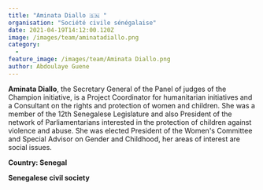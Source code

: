 ```yaml
---
title: "Aminata Diallo 🇸🇳 "
organisation: "Société civile sénégalaise"
date: 2021-04-19T14:12:00.120Z
image: /images/team/aminatadiallo.png
category:
  - 
feature_image: /images/team/Aminata Diallo.png
author: Abdoulaye Guene
---
```

**Aminata Diallo**, the Secretary General of the Panel of judges of the Champion initiative, is a Project Coordinator for humanitarian initiatives and a Consultant on the rights and protection of women and children. She was a member of  the 12th Senegalese Legislature and also President of the network of Parliamentarians interested in the protection of children against violence and abuse. She was elected President of the Women's Committee and Special Advisor on Gender and Childhood, her areas of interest are social issues.

**Country: Senegal**

**Senegalese civil society**